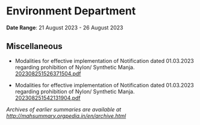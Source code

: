 # Environment Department

**Date Range**: 21 August 2023 - 26 August 2023


## Miscellaneous
- Modalities for effective implementation of Notification dated 01.03.2023 regarding prohibition of Nylon/ Synthetic Manja.\
  [202308251526371504.pdf](https://gr.maharashtra.gov.in/Site/Upload/Government%20Resolutions/English/202308251526371504.pdf)

- Modalities for effective implementation of Notification dated 01.03.2023 regarding prohibition of Nylon/ Synthetic Manja.\
  [202308251542131904.pdf](https://gr.maharashtra.gov.in/Site/Upload/Government%20Resolutions/English/202308251542131904.pdf)


*Archives of earlier summaries are available at http://mahsummary.orgpedia.in/en/archive.html*